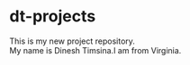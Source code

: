 # dt-projects
This is my new project repository.
<br>
My name is Dinesh Timsina.I am from Virginia.
